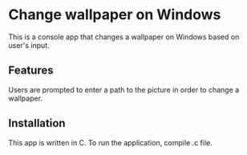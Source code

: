 # Change wallpaper on Windows

This is a console app that changes a wallpaper on Windows based on user's input.

## Features

Users are prompted to enter a path to the picture in order to change a wallpaper.

## Installation

This app is written in C. To run the application, compile .c file.
